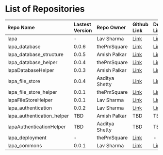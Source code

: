 # List of Repositories

| Repo Name                  | Lastest Version | Repo Owner     | Github Link                                                   | Deployed Link                                             | Language |
| :------------------------- | :-------------- | :------------- | :------------------------------------------------------------ | :-------------------------------------------------------- | :------- |
| lapa                       | -               | Lav Sharma     | [Link](https://github.com/lavvsharma/lapa)                    | [Link](https://lavvsharma.github.io/lapa)                 | Markdown |
| lapa_database              | 0.0.6           | thePmSquare    | [Link](https://github.com/thepmsquare/lapa_database)          | [Link](https://pypi.org/project/lapa-database)            | Python   |
| lapa_database_structure    | 0.0.5           | Amish Palkar   | [Link](https://github.com/B21amish/lapa_database_structure)   | [Link](https://pypi.org/project/lapa-database-structure)  | Python   |
| lapa_database_helper       | 0.0.4           | thePmSquare    | [Link](https://github.com/thepmsquare/lapa_database_helper)   | [Link](https://pypi.org/project/lapa-database-helper)     | Python   |
| lapaDatabaseHelper         | 0.0.3           | Amish Palkar   | [Link](https://github.com/B21amish/lapaDatabaseHelper)        | [Link](https://www.npmjs.com/package/lapadatabasehelper)  | Node.js  |
| lapa_file_store            | 0.0.4           | Aaditya Shetty | [Link](https://github.com/adityashetty35/lapa_file_store)     | [Link](https://pypi.org/project/lapa-file-store)          | Python   |
| lapa_file_store_helper     | 0.0.1           | thePmSquare    | [Link](https://github.com/thepmsquare/lapa_file_store_helper) | [Link](https://pypi.org/project/lapa-file-store-helper)   | Python   |
| lapaFileStoreHelper        | 0.0.1           | Lav Sharma     | [Link](https://github.com/lavvsharma/lapaFileStoreHelper)     | [Link](https://www.npmjs.com/package/lapafilestorehelper) | Node.js  |
| lapa_authentication        | 0.0.2           | Lav Sharma     | [Link](https://github.com/lavvsharma/lapa_authentication)     | [Link](https://pypi.org/project/lapa-authentication)      | Python   |
| lapa_authentication_helper | TBD             | Amish Palkar   | TBD                                                           | TBD                                                       | Python   |
| lapaAuthenticationHelper   | TBD             | Aaditya Shetty | TBD                                                           | TBD                                                       | Node.js  |
| lapa_deployment            | -               | thePmSquare    | [Link](https://github.com/thepmsquare/lapa_deployment)        | -                                                         | Docker   |
| lapa_commons               | 0.0.1           | Lav Sharma     | [Link](https://github.com/lavvsharma/lapa_commons)            | [Link](https://pypi.org/project/lapa-commons/)            | Python   |
